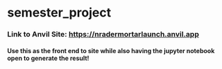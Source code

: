 # semester_project

### Link to Anvil Site: https://nradermortarlaunch.anvil.app

#### Use this as the front end to site while also having the jupyter notebook open to generate the result!
